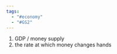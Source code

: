 ```yaml
---
tags:
  - "#economy"
  - "#GS2"
---
```

1. GDP / money supply
2. the rate at which money changes hands